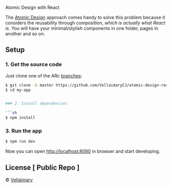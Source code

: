 Atomic Design with React

The [Atomic Design](http://bradfrost.com/blog/post/atomic-web-design/) approach comes handy to solve this problem because it considers the reusability through composition, *which is actually what React is*. You will have your minimal/stylish components in one folder, pages in another and so on.

## Setup

### 1. Get the source code

Just clone one of the ARc [branches](#branches):
```sh
$ git clone -b master https://github.com/VellaimaryCJ/atomic-design-react my-app
$ cd my-app


### 2. Install dependencies

```sh
$ npm install
```

### 3. Run the app

```sh
$ npm run dev
```

Now you can open [http://localhost:8080](http://localhost:3000) in browser and start developing.



## License [ Public Repo ]

© [Vellaimary](https://github.com/VellaimaryCJ/atomic-design-react)
